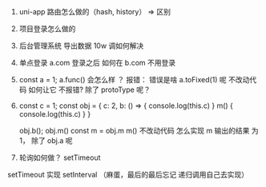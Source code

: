 1. uni-app 路由怎么做的（hash, history） => 区别

2. 项目登录怎么做的

3. 后台管理系统 导出数据 10w 调如何解决

3. 单点登录 a.com 登录之后 如何在 b.com 不用登录

4. const a = 1; a.func() 会怎么样 ？ 报错： 错误是啥
    a.toFixed(1) 呢
    不改动代码 如何让它 不报错? 除了 protoType 呢？

5. const c = 1;
   const obj = {
       c: 2,
       b: () => {
           console.log(this.c)
       }
       m() {
           console.log(this.c)
       }
   }

   obj.b(); obj.m()
   const m = obj.m
   m()
   不改动代码 怎么实现 m 输出的结果 为 1， 除了 obj.a 呢


6. 轮询如何做？ setTimeout

setTimeout 实现 setInterval （麻蛋，最后的最后忘记 递归调用自己去实现）